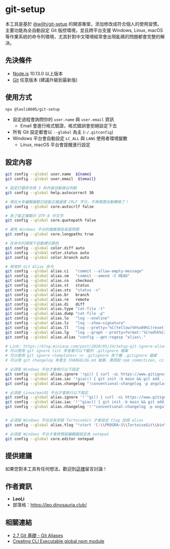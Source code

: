 # git-setup

本工具是基於 [@willh/git-setup](https://www.npmjs.com/package/@willh/git-setup) 的開源專案，添加修改成符合個人的使用習慣。
主要功能為全自動設定 Git 版控環境，並且跨平台支援 Windows, Linux, macOS 等作業系統的命令列環境，尤其針對中文環境經常會出現亂碼的問題都會完整的解決。

## 先決條件

- [Node.js](https://nodejs.org/en/) 10.13.0 以上版本
- [Git](https://git-scm.com/) 任意版本 (建議升級到最新版)

## 使用方式

```sh
npx @leoli0605/git-setup
```

- 設定過程會詢問你的 `user.name` 與 `user.email` 資訊
  - Email 會進行格式驗證，格式錯誤會拒絕設定下去
- 所有 Git 設定都會以 `--global` 為主 (`~/.gitconfig`)
- Windows 平台會自動設定 `LC_ALL` 與 `LANG` 使用者環境變數
  - Linux, macOS 平台會提醒進行設定

## 設定內容

```sh
git config --global user.name  ${name}
git config --global user.email  ${email}

# 設定打錯命令時 3 秒內會自動做出判斷
git config --global help.autocorrect 30

# 現在大多編輯器都已經能正確處理 CRLF 字元，不再需要自動轉換了！
git config --global core.autocrlf false

# 為了能正確顯示 UTF-8 中文字
git config --global core.quotepath false

# 避免 Windows 平台的檔案路徑長度問題
git config --global core.longpaths true

# 在命令列環境下自動標示顏色
git config --global color.diff auto
git config --global color.status auto
git config --global color.branch auto

# 常用的 Git Alias 命令
git config --global alias.ci   "commit --allow-empty-message"
git config --global alias.cm   "commit --amend -C HEAD"
git config --global alias.co   checkout
git config --global alias.st   status
git config --global alias.sts  "status -s"
git config --global alias.br   branch
git config --global alias.re   remote
git config --global alias.di   diff
git config --global alias.type "cat-file -t"
git config --global alias.dump "cat-file -p"
git config --global alias.lo   "log --oneline"
git config --global alias.ls   "log --show-signature"
git config --global alias.ll   "log --pretty='%C(Yellow)%h%x09%C(reset)(%ci) %C(Cyan)%an: %C(reset)%s' --date=short"
git config --global alias.lg   "log --graph --pretty=format:'%Cred%h%Creset %ad |%C(yellow)%d%Creset %s %Cgreen(%cr)%Creset [%Cgreen%an%Creset]' --abbrev-commit --date=short"
git config --global alias.alias "config --get-regexp ^alias\."

# Link: https://blog.miniasp.com/post/2020/05/24/Setup-git-ignore-alias-to-download-gitignore-templates
# 可以使用 git ignore list 來查看可以下載的 .gitignore 檔案
# 可以使用 git ignore <templates> >> .gitignore 來下載 .gitignore 檔案
# 可以用 git changelog 來產生 CHANGELOG.md 檔案，需搭配 npm commitizen, cz-conventional-changelog, conventional-changelog-cli 等套件

# 必須是 Windows 平台才會執行以下設定
git config --global alias.ignore '!gi() { curl -sL https://www.gitignore.io/api/$@ ;}; gi'
git config --global alias.iac '!giac() { git init -b main && git add . && git commit -m 'Initial commit' ;}; giac'
git config --global alias.changelog "!conventional-changelog -p angular -i CHANGELOG.md -s"

# 必須是 Linux/macOS 平台才會執行以下設定
git config --global alias.ignore '!'"gi() { curl -sL https://www.gitignore.io/api/\$@ ;}; gi"
git config --global alias.iac '!'"giac() { git init -b main && git add . && git commit -m 'Initial commit' ;}; giac"
git config --global alias.changelog '!'"conventional-changelog -p angular -i CHANGELOG.md -s"


# 必須是 Windows 平台且有安裝 TortoiseGit 才會設定 tlog 這個 alias
git config --global alias.tlog "!start 'C:\\PROGRA~1\\TortoiseGit\\bin\\TortoiseGitProc.exe' /command:log /path:."

# 必須是 Windows 平台才會將預設編輯器設定為 notepad
git config --global core.editor notepad
```

## 提供建議

如果您對本工具有任何想法，歡迎到[這裡](https://github.com/leoli0605/npm-git-setup/issues)留言討論！

## 作者資訊

- **LeoLi**
- 部落格：https://leo.dinosauria.club/

## 相關連結

- [2.7 Git 基礎 - Git Aliases](https://git-scm.com/book/zh-tw/v2/Git-%E5%9F%BA%E7%A4%8E-Git-Aliases)
- [Creating CLI Executable global npm module](https://medium.com/@thatisuday/creating-cli-executable-global-npm-module-5ef734febe32)
